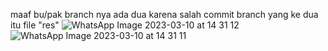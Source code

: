maaf bu/pak branch nya ada dua karena salah commit
branch yang ke dua itu file "res"
![WhatsApp Image 2023-03-10 at 14 31 12](https://user-images.githubusercontent.com/110014705/224251896-75b4cf43-ca11-42a3-a2be-22eec3b4e32d.jpeg)
![WhatsApp Image 2023-03-10 at 14 31 11](https://user-images.githubusercontent.com/110014705/224251900-d5a08975-8e04-48ec-9408-3a516942b441.jpeg)
